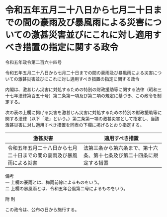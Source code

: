 # 令和五年五月二十八日から七月二十日までの間の豪雨及び暴風雨による災害についての激甚災害並びにこれに対し適用すべき措置の指定に関する政令

令和五年政令第二百六十四号

令和五年五月二十八日から七月二十日までの間の豪雨及び暴風雨による災害についての激甚災害並びにこれに対し適用すべき措置の指定に関する政令

内閣は、激甚じん災害に対処するための特別の財政援助等に関する法律（昭和三十七年法律第百五十号）第二条第一項及び第二項の規定に基づき、この政令を制定する。

次の表の上欄に掲げる災害を激甚じん災害に対処するための特別の財政援助等に関する法律（以下「法」という。）第二条第一項の激甚災害として指定し、当該激甚災害に対し適用すべき措置を同表の下欄に掲げるとおり指定する。

激甚災害 | 適用すべき措置  
---|---  
令和五年五月二十八日から七月二十日までの間の豪雨及び暴風雨による災害 | 法第三条から第六条まで、第十六条、第十七条及び第二十四条に規定する措置  
備考  
一 上欄の豪雨とは、梅雨前線によるものをいう。  
二 上欄の暴風雨とは、令和五年台風第二号によるものをいう。  
  
附 則

この政令は、公布の日から施行する。

